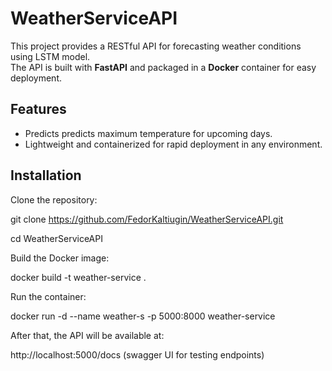 # WeatherServiceAPI

This project provides a RESTful API for forecasting weather conditions using LSTM model.  
The API is built with **FastAPI** and packaged in a **Docker** container for easy deployment.

## Features

- Predicts predicts maximum temperature for upcoming days.
- Lightweight and containerized for rapid deployment in any environment.

## Installation

Clone the repository:

git clone https://github.com/FedorKaltiugin/WeatherServiceAPI.git

cd WeatherServiceAPI

Build the Docker image:

docker build -t weather-service .

Run the container:

docker run -d --name weather-s -p 5000:8000 weather-service

After that, the API will be available at:

http://localhost:5000/docs (swagger UI for testing endpoints)
